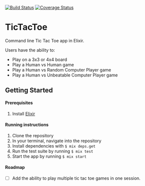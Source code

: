 [![Build Status](https://travis-ci.com/Himalee/tic-tac-toe-elixir.svg?branch=master)](https://travis-ci.com/Himalee/tic-tac-toe-elixir)
[![Coverage Status](https://coveralls.io/repos/github/Himalee/tic-tac-toe-elixir/badge.svg?branch=master)](https://coveralls.io/github/Himalee/tic-tac-toe-elixir?branch=master)

# TicTacToe

Command line Tic Tac Toe app in Elixir.

Users have the ability to:
- Play on a 3x3 or 4x4 board
- Play a Human vs Human game
- Play a Human vs Random Computer Player game
- Play a Human vs Unbeatable Computer Player game

## Getting Started

#### Prerequisites
1. Install [Elixir](https://elixir-lang.org/install.html)

#### Running instructions

1. Clone the repository
2. In your terminal, navigate into the repository
3. Install dependencies with `$ mix deps.get`
4. Run the test suite by running `$ mix test`
5. Start the app by running `$ mix start`

#### Roadmap

- [ ] Add the ability to play multiple tic tac toe games in one session.
